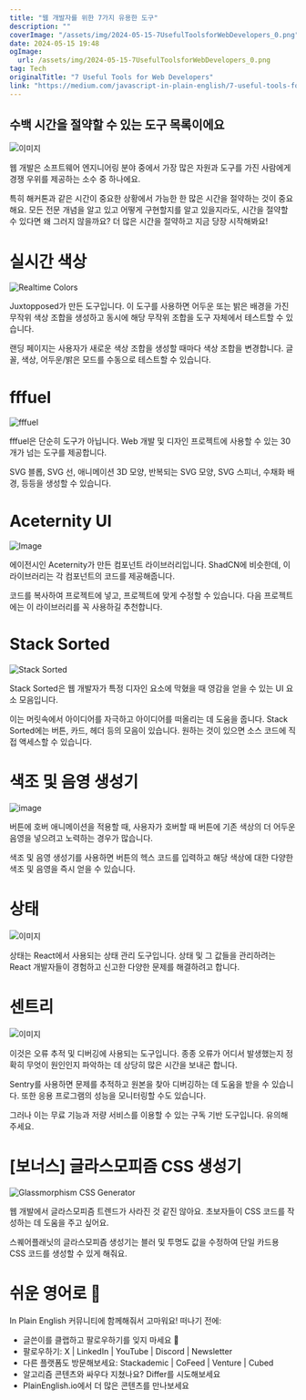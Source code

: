 ```yaml
---
title: "웹 개발자를 위한 7가지 유용한 도구"
description: ""
coverImage: "/assets/img/2024-05-15-7UsefulToolsforWebDevelopers_0.png"
date: 2024-05-15 19:48
ogImage: 
  url: /assets/img/2024-05-15-7UsefulToolsforWebDevelopers_0.png
tag: Tech
originalTitle: "7 Useful Tools for Web Developers"
link: "https://medium.com/javascript-in-plain-english/7-useful-tools-for-web-developers-c8cb904999e4"
---
```



## 수백 시간을 절약할 수 있는 도구 목록이에요

![이미지](/assets/img/2024-05-15-7UsefulToolsforWebDevelopers_0.png)

웹 개발은 소프트웨어 엔지니어링 분야 중에서 가장 많은 자원과 도구를 가진 사람에게 경쟁 우위를 제공하는 소수 중 하나에요.

특히 해커톤과 같은 시간이 중요한 상황에서 가능한 한 많은 시간을 절약하는 것이 중요해요. 모든 전문 개념을 알고 있고 어떻게 구현할지를 알고 있을지라도, 시간을 절약할 수 있다면 왜 그러지 않을까요? 더 많은 시간을 절약하고 지금 당장 시작해봐요!



# 실시간 색상

![Realtime Colors](/assets/img/2024-05-15-7UsefulToolsforWebDevelopers_1.png)

Juxtopposed가 만든 도구입니다. 이 도구를 사용하면 어두운 또는 밝은 배경을 가진 무작위 색상 조합을 생성하고 동시에 해당 무작위 조합을 도구 자체에서 테스트할 수 있습니다.

랜딩 페이지는 사용자가 새로운 색상 조합을 생성할 때마다 색상 조합을 변경합니다. 글꼴, 색상, 어두운/밝은 모드를 수동으로 테스트할 수 있습니다.



# fffuel

![fffuel](/assets/img/2024-05-15-7UsefulToolsforWebDevelopers_2.png)

fffuel은 단순히 도구가 아닙니다. Web 개발 및 디자인 프로젝트에 사용할 수 있는 30개가 넘는 도구를 제공합니다.

SVG 블롭, SVG 선, 애니메이션 3D 모양, 반복되는 SVG 모양, SVG 스피너, 수채화 배경, 등등을 생성할 수 있습니다.



# Aceternity UI

![Image](/assets/img/2024-05-15-7UsefulToolsforWebDevelopers_3.png)

에이전시인 Aceternity가 만든 컴포넌트 라이브러리입니다. ShadCN에 비슷한데, 이 라이브러리는 각 컴포넌트의 코드를 제공해줍니다.

코드를 복사하여 프로젝트에 넣고, 프로젝트에 맞게 수정할 수 있습니다. 다음 프로젝트에는 이 라이브러리를 꼭 사용하길 추천합니다.



# Stack Sorted

![Stack Sorted](/assets/img/2024-05-15-7UsefulToolsforWebDevelopers_4.png)

Stack Sorted은 웹 개발자가 특정 디자인 요소에 막혔을 때 영감을 얻을 수 있는 UI 요소 모음입니다.

이는 머릿속에서 아이디어를 자극하고 아이디어를 떠올리는 데 도움을 줍니다. Stack Sorted에는 버튼, 카드, 헤더 등의 모음이 있습니다. 원하는 것이 있으면 소스 코드에 직접 액세스할 수 있습니다.



# 색조 및 음영 생성기

![image](/assets/img/2024-05-15-7UsefulToolsforWebDevelopers_5.png)

버튼에 호버 애니메이션을 적용할 때, 사용자가 호버할 때 버튼에 기존 색상의 더 어두운 음영을 넣으려고 노력하는 경우가 많습니다.

색조 및 음영 생성기를 사용하면 버튼의 헥스 코드를 입력하고 해당 색상에 대한 다양한 색조 및 음영을 즉시 얻을 수 있습니다.



# 상태

![이미지](/assets/img/2024-05-15-7UsefulToolsforWebDevelopers_6.png)

상태는 React에서 사용되는 상태 관리 도구입니다. 상태 및 그 값들을 관리하려는 React 개발자들이 경험하고 신고한 다양한 문제를 해결하려고 합니다.

# 센트리



![이미지](/assets/img/2024-05-15-7UsefulToolsforWebDevelopers_7.png)

이것은 오류 추적 및 디버깅에 사용되는 도구입니다. 종종 오류가 어디서 발생했는지 정확히 무엇이 원인인지 파악하는 데 상당히 많은 시간을 보내곤 합니다.

Sentry를 사용하면 문제를 추적하고 원본을 찾아 디버깅하는 데 도움을 받을 수 있습니다. 또한 응용 프로그램의 성능을 모니터링할 수도 있습니다.

그러나 이는 무료 기능과 저량 서비스를 이용할 수 있는 구독 기반 도구입니다. 유의해 주세요.



# [보너스] 글라스모피즘 CSS 생성기

![Glassmorphism CSS Generator](/assets/img/2024-05-15-7UsefulToolsforWebDevelopers_8.png)

웹 개발에서 글라스모피즘 트렌드가 사라진 것 같진 않아요. 초보자들이 CSS 코드를 작성하는 데 도움을 주고 싶어요.

스퀘어플래닛의 글라스모피즘 생성기는 블러 및 투명도 값을 수정하여 단일 카드용 CSS 코드를 생성할 수 있게 해줘요.



# 쉬운 영어로 🚀

In Plain English 커뮤니티에 함께해줘서 고마워요! 떠나기 전에:

- 글쓴이를 클랩하고 팔로우하기를 잊지 마세요 ️👏️️
- 팔로우하기: X | LinkedIn | YouTube | Discord | Newsletter
- 다른 플랫폼도 방문해보세요: Stackademic | CoFeed | Venture | Cubed
- 알고리즘 콘텐츠와 싸우다 지쳤나요? Differ를 시도해보세요
- PlainEnglish.io에서 더 많은 콘텐츠를 만나보세요